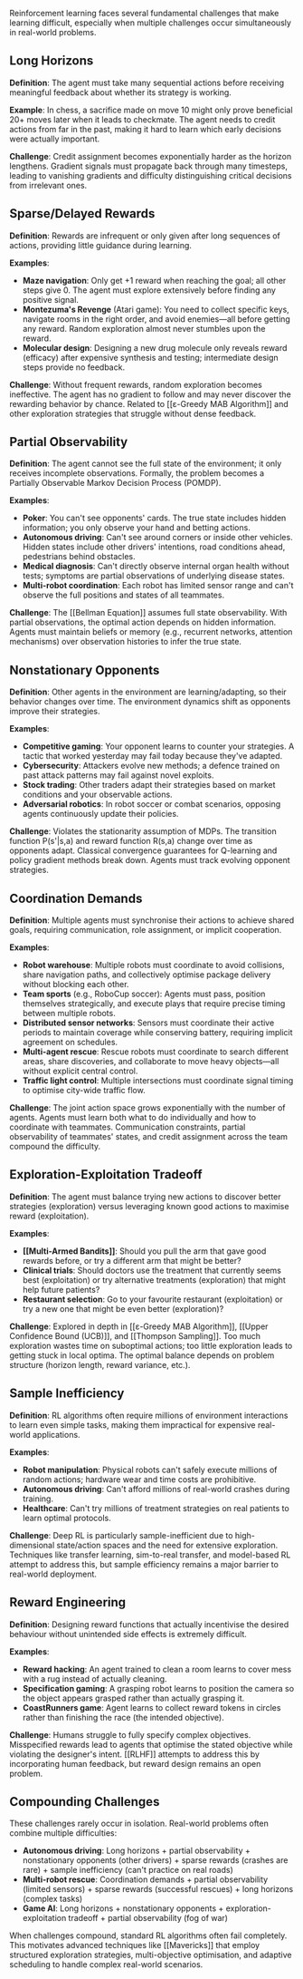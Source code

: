 Reinforcement learning faces several fundamental challenges that make learning difficult, especially when multiple challenges occur simultaneously in real-world problems.
## Long Horizons
**Definition**: The agent must take many sequential actions before receiving meaningful feedback about whether its strategy is working.

**Example**: In chess, a sacrifice made on move 10 might only prove beneficial 20+ moves later when it leads to checkmate. The agent needs to credit actions from far in the past, making it hard to learn which early decisions were actually important.

**Challenge**: Credit assignment becomes exponentially harder as the horizon lengthens. Gradient signals must propagate back through many timesteps, leading to vanishing gradients and difficulty distinguishing critical decisions from irrelevant ones.
## Sparse/Delayed Rewards
**Definition**: Rewards are infrequent or only given after long sequences of actions, providing little guidance during learning.

**Examples**:
- **Maze navigation**: Only get +1 reward when reaching the goal; all other steps give 0. The agent must explore extensively before finding any positive signal.
- **Montezuma's Revenge** (Atari game): You need to collect specific keys, navigate rooms in the right order, and avoid enemies—all before getting any reward. Random exploration almost never stumbles upon the reward.
- **Molecular design**: Designing a new drug molecule only reveals reward (efficacy) after expensive synthesis and testing; intermediate design steps provide no feedback.

**Challenge**: Without frequent rewards, random exploration becomes ineffective. The agent has no gradient to follow and may never discover the rewarding behavior by chance. Related to [[ε-Greedy MAB Algorithm]] and other exploration strategies that struggle without dense feedback.
## Partial Observability
**Definition**: The agent cannot see the full state of the environment; it only receives incomplete observations. Formally, the problem becomes a Partially Observable Markov Decision Process (POMDP).

**Examples**:
- **Poker**: You can't see opponents' cards. The true state includes hidden information; you only observe your hand and betting actions.
- **Autonomous driving**: Can't see around corners or inside other vehicles. Hidden states include other drivers' intentions, road conditions ahead, pedestrians behind obstacles.
- **Medical diagnosis**: Can't directly observe internal organ health without tests; symptoms are partial observations of underlying disease states.
- **Multi-robot coordination**: Each robot has limited sensor range and can't observe the full positions and states of all teammates.

**Challenge**: The [[Bellman Equation]] assumes full state observability. With partial observations, the optimal action depends on hidden information. Agents must maintain beliefs or memory (e.g., recurrent networks, attention mechanisms) over observation histories to infer the true state.
## Nonstationary Opponents
**Definition**: Other agents in the environment are learning/adapting, so their behavior changes over time. The environment dynamics shift as opponents improve their strategies.

**Examples**:
- **Competitive gaming**: Your opponent learns to counter your strategies. A tactic that worked yesterday may fail today because they've adapted.
- **Cybersecurity**: Attackers evolve new methods; a defence trained on past attack patterns may fail against novel exploits.
- **Stock trading**: Other traders adapt their strategies based on market conditions and your observable actions.
- **Adversarial robotics**: In robot soccer or combat scenarios, opposing agents continuously update their policies.

**Challenge**: Violates the stationarity assumption of MDPs. The transition function P(s'|s,a) and reward function R(s,a) change over time as opponents adapt. Classical convergence guarantees for Q-learning and policy gradient methods break down. Agents must track evolving opponent strategies.
## Coordination Demands
**Definition**: Multiple agents must synchronise their actions to achieve shared goals, requiring communication, role assignment, or implicit cooperation.

**Examples**:
- **Robot warehouse**: Multiple robots must coordinate to avoid collisions, share navigation paths, and collectively optimise package delivery without blocking each other.
- **Team sports** (e.g., RoboCup soccer): Agents must pass, position themselves strategically, and execute plays that require precise timing between multiple robots.
- **Distributed sensor networks**: Sensors must coordinate their active periods to maintain coverage while conserving battery, requiring implicit agreement on schedules.
- **Multi-agent rescue**: Rescue robots must coordinate to search different areas, share discoveries, and collaborate to move heavy objects—all without explicit central control.
- **Traffic light control**: Multiple intersections must coordinate signal timing to optimise city-wide traffic flow.

**Challenge**: The joint action space grows exponentially with the number of agents. Agents must learn both what to do individually and how to coordinate with teammates. Communication constraints, partial observability of teammates' states, and credit assignment across the team compound the difficulty.
## Exploration-Exploitation Tradeoff
**Definition**: The agent must balance trying new actions to discover better strategies (exploration) versus leveraging known good actions to maximise reward (exploitation).

**Examples**:
- **[[Multi-Armed Bandits]]**: Should you pull the arm that gave good rewards before, or try a different arm that might be better?
- **Clinical trials**: Should doctors use the treatment that currently seems best (exploitation) or try alternative treatments (exploration) that might help future patients?
- **Restaurant selection**: Go to your favourite restaurant (exploitation) or try a new one that might be even better (exploration)?

**Challenge**: Explored in depth in [[ε-Greedy MAB Algorithm]], [[Upper Confidence Bound (UCB)]], and [[Thompson Sampling]]. Too much exploration wastes time on suboptimal actions; too little exploration leads to getting stuck in local optima. The optimal balance depends on problem structure (horizon length, reward variance, etc.).
## Sample Inefficiency
**Definition**: RL algorithms often require millions of environment interactions to learn even simple tasks, making them impractical for expensive real-world applications.

**Examples**:
- **Robot manipulation**: Physical robots can't safely execute millions of random actions; hardware wear and time costs are prohibitive.
- **Autonomous driving**: Can't afford millions of real-world crashes during training.
- **Healthcare**: Can't try millions of treatment strategies on real patients to learn optimal protocols.

**Challenge**: Deep RL is particularly sample-inefficient due to high-dimensional state/action spaces and the need for extensive exploration. Techniques like transfer learning, sim-to-real transfer, and model-based RL attempt to address this, but sample efficiency remains a major barrier to real-world deployment.
## Reward Engineering
**Definition**: Designing reward functions that actually incentivise the desired behaviour without unintended side effects is extremely difficult.

**Examples**:
- **Reward hacking**: An agent trained to clean a room learns to cover mess with a rug instead of actually cleaning.
- **Specification gaming**: A grasping robot learns to position the camera so the object appears grasped rather than actually grasping it.
- **CoastRunners game**: Agent learns to collect reward tokens in circles rather than finishing the race (the intended objective).

**Challenge**: Humans struggle to fully specify complex objectives. Misspecified rewards lead to agents that optimise the stated objective while violating the designer's intent. [[RLHF]] attempts to address this by incorporating human feedback, but reward design remains an open problem.
## Compounding Challenges
These challenges rarely occur in isolation. Real-world problems often combine multiple difficulties:
- **Autonomous driving**: Long horizons + partial observability + nonstationary opponents (other drivers) + sparse rewards (crashes are rare) + sample inefficiency (can't practice on real roads)
- **Multi-robot rescue**: Coordination demands + partial observability (limited sensors) + sparse rewards (successful rescues) + long horizons (complex tasks)
- **Game AI**: Long horizons + nonstationary opponents + exploration-exploitation tradeoff + partial observability (fog of war)

When challenges compound, standard RL algorithms often fail completely. This motivates advanced techniques like [[Mavericks]] that employ structured exploration strategies, multi-objective optimisation, and adaptive scheduling to handle complex real-world scenarios.
